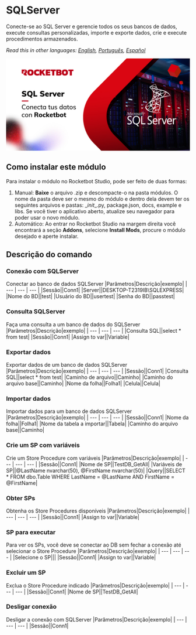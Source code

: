 



# SQLServer
  
Conecte-se ao SQL Server e gerencie todos os seus bancos de dados, execute consultas personalizadas, importe e exporte dados, crie e execute procedimentos armazenados.  

*Read this in other languages: [English](Manual_SQLServer_.md), [Português](Manual_SQLServer_.pr.md), [Español](Manual_SQLServer_.es.md)*
  
![banner](imgs/Banner_SQLServer_.jpg)
## Como instalar este módulo
  
Para instalar o módulo no Rocketbot Studio, pode ser feito de duas formas:
1. Manual: __Baixe__ o arquivo .zip e descompacte-o na pasta módulos. O nome da pasta deve ser o mesmo do módulo e dentro dela devem ter os seguintes arquivos e pastas: \__init__.py, package.json, docs, example e libs. Se você tiver o aplicativo aberto, atualize seu navegador para poder usar o novo módulo.
2. Automático: Ao entrar no Rocketbot Studio na margem direita você encontrará a seção **Addons**, selecione **Install Mods**, procure o módulo desejado e aperte instalar.  


## Descrição do comando

### Conexão com SQLServer
  
Conectar ao banco de dados SQLServer
|Parâmetros|Descrição|exemplo|
| --- | --- | --- |
|Sessão||Conn1|
|Server||DESKTOP-T2319IB\SQLEXPRESS|
|Nome do BD||test|
|Usuário do BD||usertest|
|Senha do BD||passtest|

### Consulta SQLServer
  
Faça uma consulta a um banco de dados do SQLServer
|Parâmetros|Descrição|exemplo|
| --- | --- | --- |
|Consulta SQL||select * from test|
|Sessão||Conn1|
|Assign to var||Variable|

### Exportar dados
  
Exportar dados de um banco de dados SQLServer
|Parâmetros|Descrição|exemplo|
| --- | --- | --- |
|Sessão||Conn1|
|Consulta SQL||select * from test|
|Caminho de arquivo||Caminho|
|Caminho do arquivo base||Caminho|
|Nome da folha||Folha1|
|Celula||Celula|

### Importar dados
  
Importar dados para um banco de dados SQLServer
|Parâmetros|Descrição|exemplo|
| --- | --- | --- |
|Sessão||Conn1|
|Nome da folha||Folha1|
|Nome da tabela a importar||Tabela|
|Caminho do arquivo base||Caminho|

### Crie um SP com variáveis
  
Crie um Store Procedure com variáveis
|Parâmetros|Descrição|exemplo|
| --- | --- | --- |
|Sessão||Conn1|
|Nome de SP||TestDB_GetAll|
|Variáveis de SP||@LastName nvarchar(50), @FirstName nvarchar(50)|
|Query||SELECT * FROM dbo.Table WHERE LastName = @LastName AND FirstName = @FirstName|

### Obter SPs
  
Obtenha os Store Procedures disponíveis
|Parâmetros|Descrição|exemplo|
| --- | --- | --- |
|Sessão||Conn1|
|Assign to var||Variable|

### SP para executar
  
Para ver os SPs, você deve se conectar ao DB sem fechar a conexão até selecionar o Store Procedure
|Parâmetros|Descrição|exemplo|
| --- | --- | --- |
|Selecione o SP|||
|Sessão||Conn1|
|Assign to var||Variable|

### Excluir um SP
  
Exclua o Store Procedure indicado
|Parâmetros|Descrição|exemplo|
| --- | --- | --- |
|Sessão||Conn1|
|Nome de SP||TestDB_GetAll|

### Desligar conexão
  
Desligar a conexão com SQLServer
|Parâmetros|Descrição|exemplo|
| --- | --- | --- |
|Sessão||Conn1|
